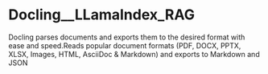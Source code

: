 # Docling__LLamaIndex_RAG
Docling parses documents and exports them to the desired format with ease and speed.Reads popular document formats (PDF, DOCX, PPTX, XLSX, Images, HTML, AsciiDoc &amp; Markdown) and exports to Markdown and JSON
